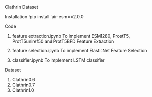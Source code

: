 Clathrin Dataset

Installation
!pip install fair-esm==2.0.0

Code
1) feature extraction.ipynb
To implement ESM1280, ProstT5, ProtT5uniref50  and ProtT5BFD Feature Extraction

2) feature selection.ipynb
To implement ElasticNet Feature Selection

3) classifier.ipynb
To implement LSTM classifier


Dataset
1) Clathrin0.6
2) Clathrin0.7
3) Clathrin1.0


